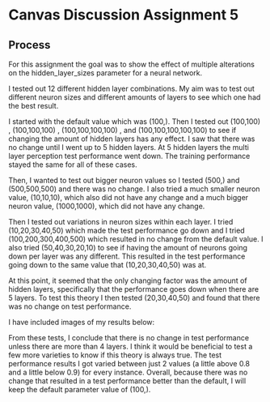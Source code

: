 # Canvas Discussion Assignment 5
## Process

For this assignment the goal was to show the effect of multiple alterations on the hidden_layer_sizes parameter for a neural network. 

I tested out 12 different hidden layer combinations. My aim was to test out different neuron sizes and different amounts of layers to see which one had the best result.

I started with the default value which was (100,). Then I tested out (100,100) , (100,100,100) , (100,100,100,100) , and (100,100,100,100,100) to see if changing the amount of hidden layers has any effect. I saw that there was no change until I went up to 5 hidden layers. At 5 hidden layers the multi layer perception test performance went down. The training performance stayed the same for all of these cases.

Then, I wanted to test out bigger neuron values so I tested (500,) and (500,500,500) and there was no change. I also tried a much smaller neuron value, (10,10,10), which also did not have any change and a much bigger neuron value, (1000,1000), which did not have any change. 

Then I tested out variations in neuron sizes within each layer. I tried (10,20,30,40,50) which made the test performance go down and I tried (100,200,300,400,500) which resulted in no change from the default value. I also tried (50,40,30,20,10) to see if having the amount of neurons going down per layer was any different. This resulted in the test performance going down to the same value that (10,20,30,40,50) was at. 

At this point, it seemed that the only changing factor was the amount of hidden layers, specifically that the performance goes down when there are 5 layers. To test this theory I then tested (20,30,40,50) and found that there was no change on test performance.

I have included images of my results below:

From these tests, I conclude that there is no change in test performance unless there are more than 4 layers. I think it would be beneficial to test a few more varieties to know if this theory is always true. The test performance results I got varied between just 2 values (a little above 0.8 and a little below 0.9) for every instance. Overall, because there was no change that resulted in a test performance better than the default, I will keep the default parameter value of (100,).
